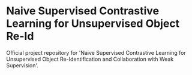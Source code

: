 # Naive Supervised Contrastive Learning for Unsupervised Object Re-Id
Official project repository for 'Naive Supervised Contrastive Learning for Unsupervised Object Re-Identification and Collaboration with Weak Supervision'.

